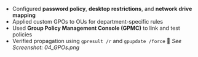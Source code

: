 - Configured **password policy**, **desktop restrictions**, and **network drive mapping**
- Applied custom GPOs to OUs for department-specific rules
- Used **Group Policy Management Console (GPMC)** to link and test policies
- Verified propagation using `gpresult /r` and `gpupdate /force`
📸 *See Screenshot: 04_GPOs.png*
